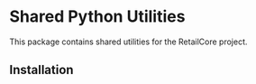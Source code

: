 # Shared Python Utilities

This package contains shared utilities for the RetailCore project.

## Installation

